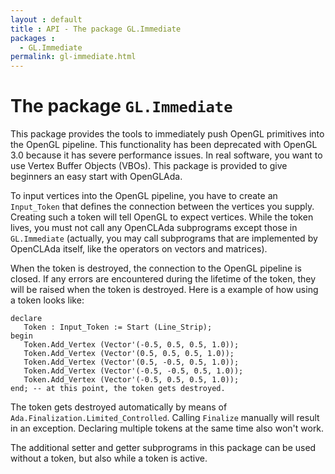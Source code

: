 ```yaml
---
layout : default
title : API - The package GL.Immediate
packages :
  - GL.Immediate
permalink: gl-immediate.html
---
```


# The package `GL.Immediate`

This package provides the tools to immediately push OpenGL primitives into the OpenGL
pipeline. This functionality has been deprecated with OpenGL 3.0 because it has severe
performance issues. In real software, you want to use Vertex Buffer Objects (VBOs). This
package is provided to give beginners an easy start with OpenGLAda.

To input vertices into the OpenGL pipeline, you have to create an `Input_Token` that
defines the connection between the vertices you supply. Creating such a token will tell
OpenGL to expect vertices. While the token lives, you must not call any OpenCLAda
subprograms except those in `GL.Immediate` (actually, you may call subprograms that are
implemented by OpenCLAda itself, like the operators on vectors and matrices).

When the token is destroyed, the connection to the OpenGL pipeline is closed. If any
errors are encountered during the lifetime of the token, they will be raised when the
token is destroyed. Here is a example of how using a token looks like:

<?prettify lang=ada?>

    declare
       Token : Input_Token := Start (Line_Strip);
    begin
       Token.Add_Vertex (Vector'(-0.5, 0.5, 0.5, 1.0));
       Token.Add_Vertex (Vector'(0.5, 0.5, 0.5, 1.0));
       Token.Add_Vertex (Vector'(0.5, -0.5, 0.5, 1.0));
       Token.Add_Vertex (Vector'(-0.5, -0.5, 0.5, 1.0));
       Token.Add_Vertex (Vector'(-0.5, 0.5, 0.5, 1.0));
    end; -- at this point, the token gets destroyed.

The token gets destroyed automatically by means of `Ada.Finalization.Limited_Controlled`.
Calling `Finalize` manually will result in an exception. Declaring multiple tokens at the
same time also won't work.

The additional setter and getter subprograms in this package can be used without a token,
but also while a token is active.